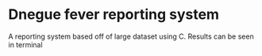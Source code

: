 # Dnegue fever reporting system
 A reporting system based off of large dataset using C. Results can be seen in terminal

